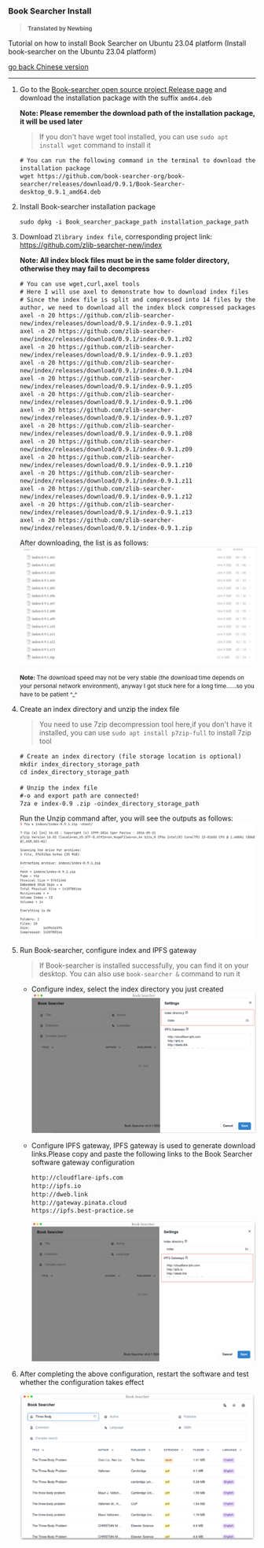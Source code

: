 ### Book Searcher Install

> <small>**Translated by Newbing**</small>

Tutorial on how to install Book Searcher on Ubuntu 23.04 platform (Install book-searcher on the Ubuntu 23.04 platform)

[go back  Chinese version](./README.md)

---

1. Go to the [Book-searcher open source project Release page](https://github.com/book-searcher-org/book-searcher/releases) and download the installation package with the suffix `amd64.deb`

   **Note: Please remember the download path of the installation package, it will be used later**

   > If you don't have wget tool installed, you can use `sudo apt install wget` command to install it

   ```shell
   # You can run the following command in the terminal to download the installation package
   wget https://github.com/book-searcher-org/book-searcher/releases/download/0.9.1/Book-Searcher-desktop_0.9.1_amd64.deb
   ```




2. Install Book-searcher installation package

   ```shell
   sudo dpkg -i Book_searcher_package_path installation_package_path
   ```




3. Download `Zlibrary index file`, corresponding project link: https://github.com/zlib-searcher-new/index

   **Note: All index block files must be in the same folder directory, otherwise they may fail to decompress**

   ```shell
   # You can use wget,curl,axel tools
   # Here I will use axel to demonstrate how to download index files
   # Since the index file is split and compressed into 14 files by the author, we need to download all the index block compressed packages
   axel -n 20 https://github.com/zlib-searcher-new/index/releases/download/0.9.1/index-0.9.1.z01
   axel -n 20 https://github.com/zlib-searcher-new/index/releases/download/0.9.1/index-0.9.1.z02
   axel -n 20 https://github.com/zlib-searcher-new/index/releases/download/0.9.1/index-0.9.1.z03
   axel -n 20 https://github.com/zlib-searcher-new/index/releases/download/0.9.1/index-0.9.1.z04
   axel -n 20 https://github.com/zlib-searcher-new/index/releases/download/0.9.1/index-0.9.1.z05
   axel -n 20 https://github.com/zlib-searcher-new/index/releases/download/0.9.1/index-0.9.1.z06
   axel -n 20 https://github.com/zlib-searcher-new/index/releases/download/0.9.1/index-0.9.1.z07
   axel -n 20 https://github.com/zlib-searcher-new/index/releases/download/0.9.1/index-0.9.1.z08
   axel -n 20 https://github.com/zlib-searcher-new/index/releases/download/0.9.1/index-0.9.1.z09
   axel -n 20 https://github.com/zlib-searcher-new/index/releases/download/0.9.1/index-0.9.1.z10
   axel -n 20 https://github.com/zlib-searcher-new/index/releases/download/0.9.1/index-0.9.1.z11
   axel -n 20 https://github.com/zlib-searcher-new/index/releases/download/0.9.1/index-0.9.1.z12
   axel -n 20 https://github.com/zlib-searcher-new/index/releases/download/0.9.1/index-0.9.1.z13
   axel -n 20 https://github.com/zlib-searcher-new/index/releases/download/0.9.1/index-0.9.1.zip
   ```
   After downloading, the list is as follows: 
    ![Download file list](images/image-20230528123204382.png)

   <small>**Note:** The download speed may not be very stable (the download time depends on your personal network environment), anyway I got stuck here for a long time......so you have to be patient \^_\^</small>




4. Create an index directory and unzip the index file

   > You need to use 7zip decompression tool here,if you don't have it installed, you can use `sudo apt install p7zip-full` to install 7zip tool

   ```shell
   # Create an index directory (file storage location is optional)
   mkdir index_directory_storage_path
   cd index_directory_storage_path
   
   # Unzip the index file
   #-o and export path are connected!
   7za e index-0.9 .zip -oindex_directory_storage_path
   ```
   Run the Unzip command after, you will see the outputs as follows:
   ![outputs](images/image-20230528123727279.png)

   

5. Run Book-searcher, configure index and IPFS gateway

      > If Book-searcher is installed successfully, you can find it on your desktop.
      > You can also use `book-searcher &` command to run it

      - Configure index, select the index directory you just created
        ![Configure index](images/image-20230528122511359.png)

      - Configure IPFS gateway, IPFS gateway is used to generate download links.Please copy and paste the following links to the Book Searcher software gateway configuration
        ```bash
        http://cloudflare-ipfs.com  
        http://ipfs.io  
        http://dweb.link  
        http://gateway.pinata.cloud  
        https://ipfs.best-practice.se
        ```
        ![IPFS gateway configuration result](images/image-20230528121924597.png)




6. After completing the above configuration, restart the software and test whether the configuration takes effect

    ![Configuration test](images/image-20230528122801730.png)
